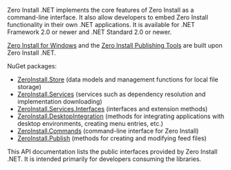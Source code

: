 Zero Install .NET implements the core features of Zero Install as a command-line interface. It also allow developers to embed Zero Install functionality in their own .NET applications. It is available for .NET Framework 2.0 or newer and .NET Standard 2.0 or newer.

[Zero Install for Windows](https://github.com/0install/0install-win) and the [Zero Install Publishing Tools](https://github.com/0install/0publish-win) are built upon Zero Install .NET.

NuGet packages:
- [ZeroInstall.Store](https://www.nuget.org/packages/ZeroInstall.Store/) (data models and management functions for local file storage)
- [ZeroInstall.Services](https://www.nuget.org/packages/ZeroInstall.Services/) (services such as dependency resolution and implementation downloading)
- [ZeroInstall.Services.Interfaces](https://www.nuget.org/packages/ZeroInstall.Services.Interfaces/) (interfaces and extension methods)
- [ZeroInstall.DesktopIntegration](https://www.nuget.org/packages/ZeroInstall.DesktopIntegration/) (methods for integrating applications with desktop environments, creating menu entries, etc.)
- [ZeroInstall.Commands](https://www.nuget.org/packages/ZeroInstall.Commands/) (command-line interface for Zero Install)
- [ZeroInstall.Publish](https://www.nuget.org/packages/ZeroInstall.Publish/) (methods for creating and modifying feed files)

This API documentation lists the public interfaces provided by Zero Install .NET. It is intended primarily for developers consuming the libraries.
